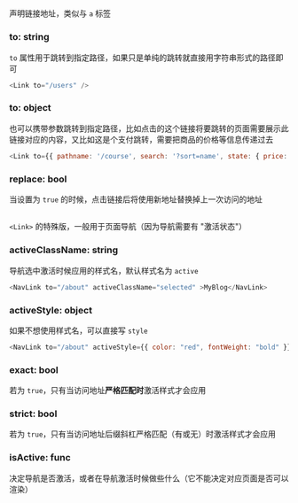



## <Link>

声明链接地址，类似与 `a` 标签

### to: string

`to` 属性用于跳转到指定路径，如果只是单纯的跳转就直接用字符串形式的路径即可

```js
<Link to="/users" />
```

### to: object

也可以携带参数跳转到指定路径，比如点击的这个链接将要跳转的页面需要展示此链接对应的内容，又比如这是个支付跳转，需要把商品的价格等信息传递过去

```js
<Link to={{ pathname: '/course', search: '?sort=name', state: { price: 16 } }} />
```

### replace: bool

当设置为 `true` 的时候，点击链接后将使用新地址替换掉上一次访问的地址



## <NavLink>

`<Link>` 的特殊版，一般用于页面导航（因为导航需要有 "激活状态"）

### activeClassName: string

导航选中激活时候应用的样式名，默认样式名为 `active`

```js
<NavLink to="/about" activeClassName="selected" >MyBlog</NavLink>
```

### activeStyle: object

如果不想使用样式名，可以直接写 `style`

```js
<NavLink to="/about" activeStyle={{ color: "red", fontWeight: "bold" }} >MyBlog</NavLink>
```

### exact: bool

若为 `true`，只有当访问地址**严格匹配时**激活样式才会应用

### strict: bool

若为 `true`，只有当访问地址后缀斜杠严格匹配（有或无）时激活样式才会应用

### isActive: func

决定导航是否激活，或者在导航激活时候做些什么（它不能决定对应页面是否可以渲染）